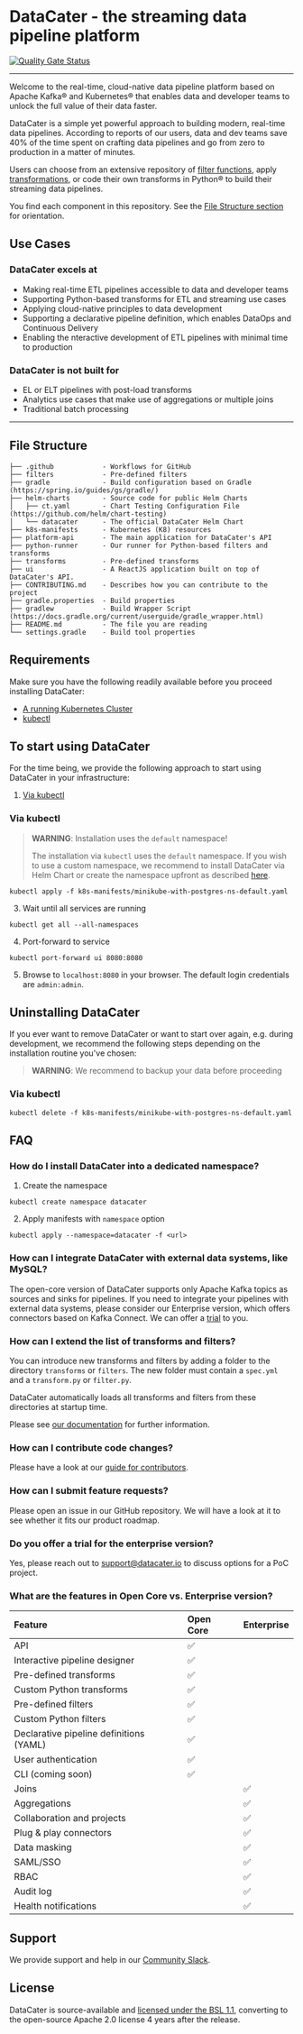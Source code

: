 # DataCater - the streaming data pipeline platform

[![Quality Gate Status](https://sonarcloud.io/api/project_badges/measure?project=DataCater_cloud-platform&metric=alert_status&token=64e2de6e7a588f2317c38b1536395e6a4d565108)](https://sonarcloud.io/summary/new_code?id=DataCater_cloud-platform)

----

Welcome to the real-time, cloud-native data pipeline platform based on Apache Kafka® and Kubernetes® that enables data and developer teams to unlock the full value of their data faster.

DataCater is a simple yet powerful approach to building modern, real-time data pipelines. According to reports of our users, data and dev teams save 40% of the time spent on crafting data pipelines and go from zero to production in a matter of minutes.

Users can choose from an extensive repository of [filter functions](https://github.com/DataCater/datacater/tree/main/filters), apply [transformations](https://github.com/DataCater/cloud-platform/tree/main/transforms), or code their own transforms in Python® to build their streaming data pipelines.

You find each component in this repository. See the [File Structure section](#file-structure) for orientation.

## Use Cases

### DataCater excels at

- Making real-time ETL pipelines accessible to data and developer teams
- Supporting Python-based transforms for ETL and streaming use cases
- Applying cloud-native principles to data development
- Supporting a declarative pipeline definition, which enables DataOps and Continuous Delivery
- Enabling the nteractive development of ETL pipelines with minimal time to production

### DataCater is not built for

- EL or ELT pipelines with post-load transforms
- Analytics use cases that make use of aggregations or multiple joins
- Traditional batch processing

----

## File Structure
```
├── .github            - Workflows for GitHub
├── filters            - Pre-defined filters
├── gradle             - Build configuration based on Gradle (https://spring.io/guides/gs/gradle/)
├── helm-charts        - Source code for public Helm Charts
│   ├── ct.yaml        - Chart Testing Configuration File (https://github.com/helm/chart-testing)
│   └── datacater      - The official DataCater Helm Chart
├── k8s-manifests      - Kubernetes (K8) resources
├── platform-api       - The main application for DataCater's API
├── python-runner      - Our runner for Python-based filters and transforms
├── transforms         - Pre-defined transforms
├── ui                 - A ReactJS application built on top of DataCater's API.
├── CONTRIBUTING.md    - Describes how you can contribute to the project
├── gradle.properties  - Build properties
├── gradlew            - Build Wrapper Script (https://docs.gradle.org/current/userguide/gradle_wrapper.html)
├── README.md          - The file you are reading
└── settings.gradle    - Build tool properties
```

## Requirements

Make sure you have the following readily available before you proceed installing DataCater:

- [A running Kubernetes Cluster](https://kubernetes.io/docs/setup/)
- [kubectl](https://kubernetes.io/docs/tasks/tools/)

## To start using DataCater

For the time being, we provide the following approach to start using DataCater in your infrastructure:

1. [Via kubectl](#via-kubectl)

### Via kubectl

> **WARNING**: Installation uses the `default` namespace!
>
> The installation via `kubectl` uses the `default` namespace. If you wish to use a custom namespace, we recommend to install DataCater via Helm Chart or create the namespace upfront as described [here](#how-do-i-install-datacater-into-a-dedicated-namespace).

```
kubectl apply -f k8s-manifests/minikube-with-postgres-ns-default.yaml
```
3. Wait until all services are running
```
kubectl get all --all-namespaces
```
4. Port-forward to service
```
kubectl port-forward ui 8080:8080
```
5. Browse to `localhost:8080` in your browser. The default login credentials are `admin:admin`.

## Uninstalling DataCater

If you ever want to remove DataCater or want to start over again, e.g. during development, we recommend the following steps depending on the installation routine you've chosen:

> **WARNING**: We recommend to backup your data before proceeding

### Via kubectl
```
kubectl delete -f k8s-manifests/minikube-with-postgres-ns-default.yaml
```

## FAQ

### How do I install DataCater into a dedicated namespace?

1. Create the namespace
```
kubectl create namespace datacater
```
2. Apply manifests with `namespace` option
```
kubectl apply --namespace=datacater -f <url>
```

### How can I integrate DataCater with external data systems, like MySQL?

The open-core version of DataCater supports only Apache Kafka topics as sources and sinks for pipelines.
If you need to integrate your pipelines with external data systems,
please consider our Enterprise version, which offers connectors based on
Kafka Connect. We can offer a
[trial](#do-you-offer-a-trial-for-the-enterprise-version) to you.

### How can I extend the list of transforms and filters?

You can introduce new transforms and filters by adding a folder to the
directory `transforms` or `filters`. The new folder must contain a
`spec.yml` and a `transform.py` or `filter.py`.

DataCater automatically loads all transforms and filters from these
directories at startup time.

Please see [our documentation](https://docs.datacater.io) for further information.

### How can I contribute code changes?

Please have a look at our [guide for contributors](https://github.com/DataCater/datacater/blob/main/CONTRIBUTING.md).

### How can I submit feature requests?

Please open an issue in our GitHub repository. We will have a look at it
to see whether it fits our product roadmap.

### Do you offer a trial for the enterprise version?

Yes, please reach out to [support@datacater.io](mailto:support@datacater.io) to discuss options for a PoC project.

### What are the features in Open Core vs. Enterprise version?

| Feature                                 | Open Core  | Enterprise  |
| :----------                             | :--------- | :---------- |
| API                                     | ✅         |             |
| Interactive pipeline designer           | ✅         |             |
| Pre-defined transforms                  | ✅         |             |
| Custom Python transforms                | ✅         |             |
| Pre-defined filters                     | ✅         |             |
| Custom Python filters                   | ✅         |             |
| Declarative pipeline definitions (YAML) | ✅         |             |
| User authentication                     | ✅         |             |
| CLI (coming soon)                       | ✅         |             |
| Joins                                   |            | ✅          |
| Aggregations                            |            | ✅          |
| Collaboration and projects              |            | ✅          |
| Plug & play connectors                  |            | ✅          |
| Data masking                            |            | ✅          |
| SAML/SSO                                |            | ✅          |
| RBAC                                    |            | ✅          |
| Audit log                               |            | ✅          |
| Health notifications                    |            | ✅          |

## Support

We provide support and help in our [Community Slack](https://join.slack.com/t/datacater/shared_invite/zt-17cga6jg3-rGdgQZU6iX~mJGC8j~UNlw).

## License

DataCater is source-available and [licensed under the BSL 1.1](https://github.com/DataCater/cloud-platform/blob/main/LICENSE), converting to the open-source Apache 2.0 license 4 years after the release.
